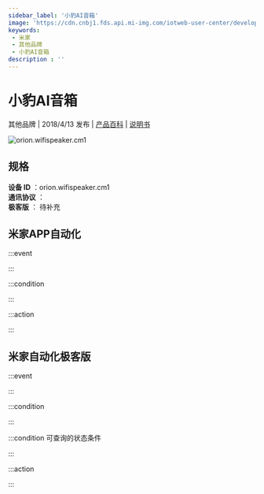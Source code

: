 ```yaml
---
sidebar_label: '小豹AI音箱'
image: 'https://cdn.cnbj1.fds.api.mi-img.com/iotweb-user-center/developer_1679069106211slWpssUl.png?GalaxyAccessKeyId=AKVGLQWBOVIRQ3XLEW&Expires=9223372036854775807&Signature=kSbq7qV+hcZSl36Ga7nN+Bk0aUk='
keywords: 
 - 米家
 - 其他品牌
 - 小豹AI音箱
description : ''
---
```

# 小豹AI音箱

其他品牌 | 2018/4/13 发布 | [产品百科](https://home.mi.com/webapp/content/baike/product/index.html?model=orion.wifispeaker.cm1/) | [说明书](https://home.mi.com/views/introduction.html?model=orion.wifispeaker.cm1&region=cn)

![orion.wifispeaker.cm1](https://cdn.cnbj1.fds.api.mi-img.com/iotweb-user-center/developer_1679069106211slWpssUl.png?GalaxyAccessKeyId=AKVGLQWBOVIRQ3XLEW&Expires=9223372036854775807&Signature=kSbq7qV+hcZSl36Ga7nN+Bk0aUk=)

## 规格  
> 
**设备 ID** ：orion.wifispeaker.cm1  
**通讯协议** ：  
**极客版**  ： 待补充 


## 米家APP自动化  

:::event  

:::

:::condition  

:::

:::action   

:::

## 米家自动化极客版  

:::event  

:::

:::condition  

:::

:::condition 可查询的状态条件  

:::

:::action  

:::

        
